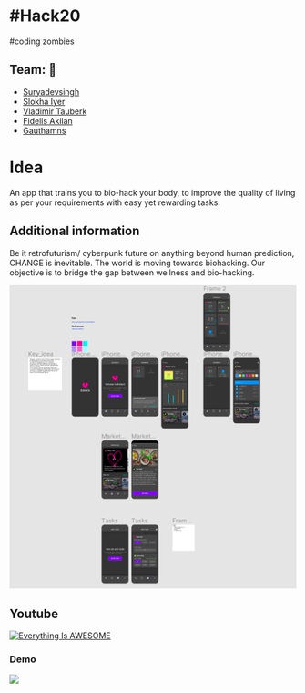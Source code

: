 
# #Hack20
#coding zombies

## Team: :busts_in_silhouette:

+  [Suryadevsingh](https://www.linkedin.com/in/surya-dev-singh-1887b9169/)
+  [Slokha Iyer](https://www.linkedin.com/in/slokha-iyer-9987a1191/)
+  [Vladimir Tauberk](http://linkedin.com/in/tauberk)
+  [Fidelis Akilan](https://www.linkedin.com/in/fidelis-akilan-315aa37a/)
+  [Gauthamns](https://in.linkedin.com/in/gauthamns)

# Idea
An app that trains you to bio-hack your body, to improve the quality of living as per your requirements with easy yet rewarding tasks.

## Additional information
Be it retrofuturism/ cyberpunk future on anything beyond human prediction, CHANGE is inevitable. The world is moving towards biohacking. Our objective is to bridge the gap between wellness and bio-hacking.

![fluter_file_picker](https://github.com/gauthamns/biohack20/blob/master/figma.png)

## Youtube

[![Everything Is AWESOME](https://img.youtube.com/vi/StTqXEQ2l-Y/0.jpg)](https://www.youtube.com/watch?v=StTqXEQ2l-Y "Everything Is AWESOME")

### Demo
 <p>
     <img src="https://github.com/gauthamns/biohack20/blob/master/biohack1.gif?raw=true"/>
 
 </p>
